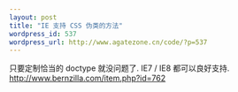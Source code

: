```yaml
--- 
layout: post
title: "IE 支持 CSS 伪类的方法"
wordpress_id: 537
wordpress_url: http://www.agatezone.cn/code/?p=537
---
```

只要定制恰当的 doctype 就没问题了.
IE7 / IE8 都可以良好支持.
http://www.bernzilla.com/item.php?id=762
